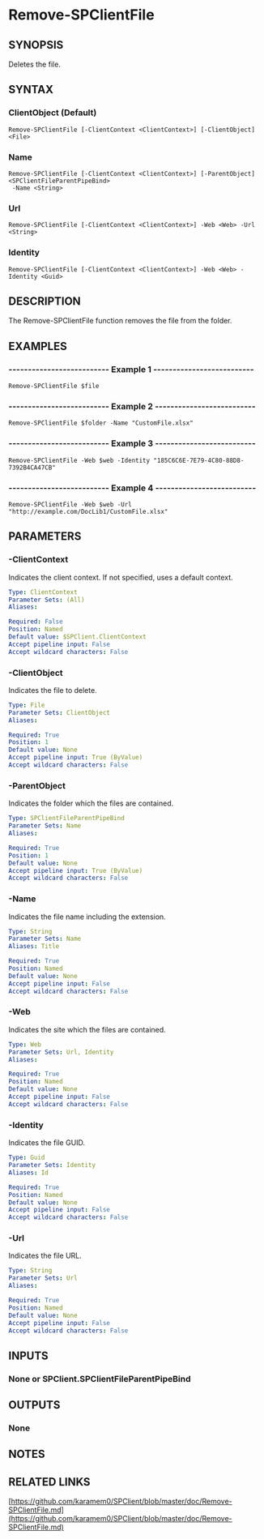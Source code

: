 # Remove-SPClientFile

## SYNOPSIS
Deletes the file.

## SYNTAX

### ClientObject (Default)
```
Remove-SPClientFile [-ClientContext <ClientContext>] [-ClientObject] <File>
```

### Name
```
Remove-SPClientFile [-ClientContext <ClientContext>] [-ParentObject] <SPClientFileParentPipeBind>
 -Name <String>
```

### Url
```
Remove-SPClientFile [-ClientContext <ClientContext>] -Web <Web> -Url <String>
```

### Identity
```
Remove-SPClientFile [-ClientContext <ClientContext>] -Web <Web> -Identity <Guid>
```

## DESCRIPTION
The Remove-SPClientFile function removes the file from the folder.

## EXAMPLES

### -------------------------- Example 1 --------------------------
```
Remove-SPClientFile $file
```

### -------------------------- Example 2 --------------------------
```
Remove-SPClientFile $folder -Name "CustomFile.xlsx"
```

### -------------------------- Example 3 --------------------------
```
Remove-SPClientFile -Web $web -Identity "185C6C6E-7E79-4C80-88D8-7392B4CA47CB"
```

### -------------------------- Example 4 --------------------------
```
Remove-SPClientFile -Web $web -Url "http://example.com/DocLib1/CustomFile.xlsx"
```

## PARAMETERS

### -ClientContext
Indicates the client context.
If not specified, uses a default context.

```yaml
Type: ClientContext
Parameter Sets: (All)
Aliases: 

Required: False
Position: Named
Default value: $SPClient.ClientContext
Accept pipeline input: False
Accept wildcard characters: False
```

### -ClientObject
Indicates the file to delete.

```yaml
Type: File
Parameter Sets: ClientObject
Aliases: 

Required: True
Position: 1
Default value: None
Accept pipeline input: True (ByValue)
Accept wildcard characters: False
```

### -ParentObject
Indicates the folder which the files are contained.

```yaml
Type: SPClientFileParentPipeBind
Parameter Sets: Name
Aliases: 

Required: True
Position: 1
Default value: None
Accept pipeline input: True (ByValue)
Accept wildcard characters: False
```

### -Name
Indicates the file name including the extension.

```yaml
Type: String
Parameter Sets: Name
Aliases: Title

Required: True
Position: Named
Default value: None
Accept pipeline input: False
Accept wildcard characters: False
```

### -Web
Indicates the site which the files are contained.

```yaml
Type: Web
Parameter Sets: Url, Identity
Aliases: 

Required: True
Position: Named
Default value: None
Accept pipeline input: False
Accept wildcard characters: False
```

### -Identity
Indicates the file GUID.

```yaml
Type: Guid
Parameter Sets: Identity
Aliases: Id

Required: True
Position: Named
Default value: None
Accept pipeline input: False
Accept wildcard characters: False
```

### -Url
Indicates the file URL.

```yaml
Type: String
Parameter Sets: Url
Aliases: 

Required: True
Position: Named
Default value: None
Accept pipeline input: False
Accept wildcard characters: False
```

## INPUTS

### None or SPClient.SPClientFileParentPipeBind

## OUTPUTS

### None

## NOTES

## RELATED LINKS

[https://github.com/karamem0/SPClient/blob/master/doc/Remove-SPClientFile.md](https://github.com/karamem0/SPClient/blob/master/doc/Remove-SPClientFile.md)

